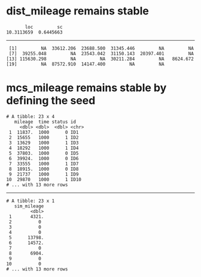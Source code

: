 # dist_mileage remains stable

           loc         sc 
    10.3113659  0.6445663 

---

     [1]         NA  33612.206  23688.500  31345.446         NA         NA
     [7]  39255.048         NA  23543.042  31150.143  20397.401         NA
    [13] 115630.298         NA         NA  30211.284         NA   8624.672
    [19]         NA  87572.910  14147.400         NA         NA

# mcs_mileage remains stable by defining the seed

    # A tibble: 23 x 4
       mileage  time status id   
         <dbl> <dbl>  <dbl> <chr>
     1  11837.  1000      0 ID1  
     2  15655   1000      1 ID2  
     3  13629   1000      1 ID3  
     4  18292   1000      1 ID4  
     5  37803.  1000      0 ID5  
     6  39924.  1000      0 ID6  
     7  33555   1000      1 ID7  
     8  18915.  1000      0 ID8  
     9  21737   1000      1 ID9  
    10  29870   1000      1 ID10 
    # ... with 13 more rows

---

    # A tibble: 23 x 1
       sim_mileage
             <dbl>
     1       4321.
     2          0 
     3          0 
     4          0 
     5      13798.
     6      14572.
     7          0 
     8       6904.
     9          0 
    10          0 
    # ... with 13 more rows

